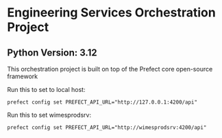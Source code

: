 # Engineering Services Orchestration Project

## Python Version: 3.12

This orchestration project is built on top of the Prefect core open-source framework

Run this to set to local host:

```text
prefect config set PREFECT_API_URL="http://127.0.0.1:4200/api"
```

Run this to set wimesprodsrv:

```text
prefect config set PREFECT_API_URL="http://wimesprodsrv:4200/api"
```